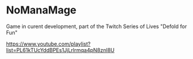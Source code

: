 # NoManaMage
Game in curent development, part of the Twitch Series of Lives "Defold for Fun" 

https://www.youtube.com/playlist?list=PL61kTUcYddBPEs1JjLrlrmqa4pN8znl8U
